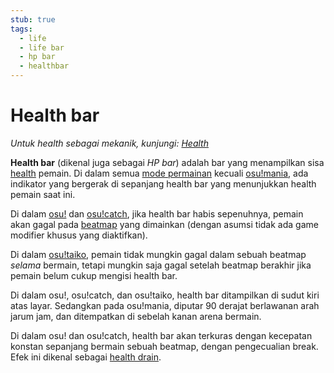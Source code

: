 ```yaml
---
stub: true
tags:
  - life
  - life bar
  - hp bar
  - healthbar
---
```


# Health bar

*Untuk health sebagai mekanik, kunjungi: [Health](/wiki/Beatmapping/Health)*

**Health bar** (dikenal juga sebagai *HP bar*) adalah bar yang menampilkan sisa [health](/wiki/Beatmapping/Health) pemain. Di dalam semua [mode permainan](/wiki/Game_mode) kecuali [osu!mania](/wiki/Game_mode/osu!mania), ada indikator yang bergerak di sepanjang health bar yang menunjukkan health pemain saat ini.

Di dalam [osu!](/wiki/Game_mode/osu!) dan [osu!catch](/wiki/Game_mode/osu!catch), jika health bar habis sepenuhnya, pemain akan gagal pada [beatmap](/wiki/Beatmap) yang dimainkan (dengan asumsi tidak ada game modifier khusus yang diaktifkan).

Di dalam [osu!taiko](/wiki/Game_mode/osu!taiko), pemain tidak mungkin gagal dalam sebuah beatmap *selama* bermain, tetapi mungkin saja gagal setelah beatmap berakhir jika pemain belum cukup mengisi health bar.

Di dalam osu!, osu!catch, dan osu!taiko, health bar ditampilkan di sudut kiri atas layar. Sedangkan pada osu!mania, diputar 90 derajat berlawanan arah jarum jam, dan ditempatkan di sebelah kanan arena bermain.

Di dalam osu! dan osu!catch, health bar akan terkuras dengan kecepatan konstan sepanjang bermain sebuah beatmap, dengan pengecualian break. Efek ini dikenal sebagai [health drain](/wiki/Beatmapping/Health_drain).

<!-- TODO: Add links and stuff -->
